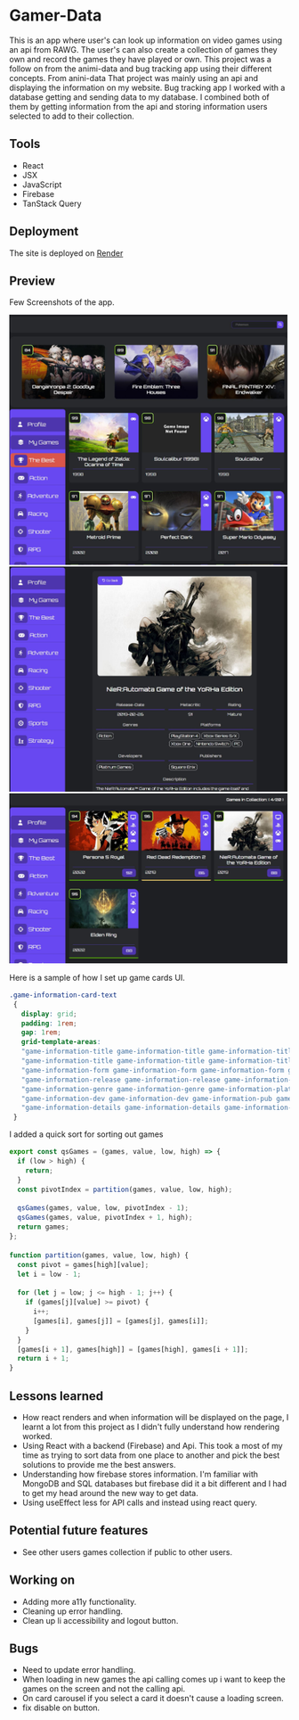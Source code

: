 # Gamer-Data

This is an app where user's can look up information on video games using an api from RAWG. The user's can also create a collection of games they own and record the games they have played or own. This project was a follow on from the animi-data and bug tracking app using their different concepts. From anini-data That project was mainly using an api and displaying the information on my website. Bug tracking app I worked with a database getting and sending data to my database. I combined both of them by getting information from the api and storing information users selected to add to their collection.

## Tools

- React
- JSX
- JavaScript
- Firebase
- TanStack Query

## Deployment

The site is deployed on [Render](https://gamer-data.onrender.com/)

## Preview

Few Screenshots of the app.

<img src="public/game-1.JPG" width="500">
<img src="public/game-2.JPG" width="500">
<img src="public/game-3.JPG" width="500">

Here is a sample of how I set up game cards UI.

```css
.game-information-card-text
 {
   display: grid;
   padding: 1rem;
   gap: 1rem;
   grid-template-areas: 
   "game-information-title game-information-title game-information-title game-information-title"
   "game-information-title game-information-title game-information-title game-information-title"
   "game-information-form game-information-form game-information-form game-information-button"
   "game-information-release game-information-release game-information-score game-information-rating"
   "game-information-genre game-information-genre game-information-platforms game-information-platforms"
   "game-information-dev game-information-dev game-information-pub game-information-pub "
   "game-information-details game-information-details game-information-details game-information-details " ;
 }

```

I added a quick sort for sorting out games
```js
export const qsGames = (games, value, low, high) => {
  if (low > high) {
    return;
  }
  const pivotIndex = partition(games, value, low, high);

  qsGames(games, value, low, pivotIndex - 1);
  qsGames(games, value, pivotIndex + 1, high);
  return games;
};

function partition(games, value, low, high) {
  const pivot = games[high][value];
  let i = low - 1;

  for (let j = low; j <= high - 1; j++) {
    if (games[j][value] >= pivot) {
      i++;
      [games[i], games[j]] = [games[j], games[i]];
    }
  }
  [games[i + 1], games[high]] = [games[high], games[i + 1]];
  return i + 1;
}
```

## Lessons learned

- How react renders and when information will be displayed on the page, I learnt a lot from this project as I didn't fully understand how rendering worked. 
- Using React with a backend (Firebase) and Api. This took a most of my time as trying to sort data from one place to another and pick the best solutions to provide me the best answers. 
- Understanding how firebase stores information. I'm familiar with MongoDB and SQL databases but firebase did it a bit different and I had to get my head around the new way to get data. 
- Using useEffect less for API calls and instead using react query. 

## Potential future features

- See other users games collection if public to other users. 

## Working on

- Adding more a11y functionality. 
- Cleaning up error handling.  
- Clean up li accessibility and logout button.  

## Bugs
- Need to update error handling.
- When loading in new games the api calling comes up i want to keep the games on the screen and not the calling api.
- On card carousel if you select a card it doesn't cause a loading screen.
- fix disable on button.
